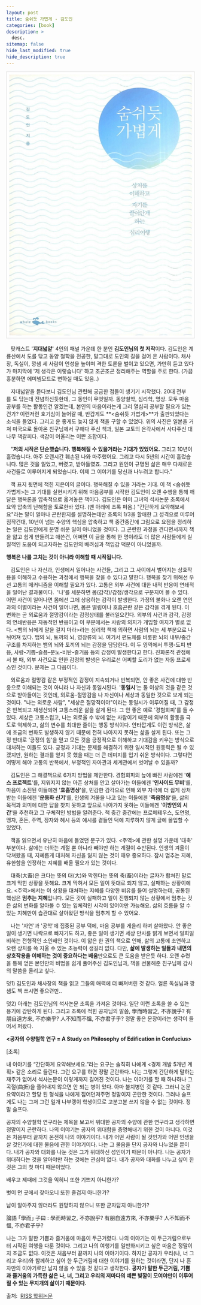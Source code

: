 ```yaml
---
layout: post
title: 숨쉬듯 가볍게 - 김도인
categories: [book]
description: >
  desc.
sitemap: false
hide_last_modified: true
hide_description: true
---
```


![](/assets/img/posts/from_tistory/071.jpeg)
  




   팟캐스트 '**지대넓얕**' 4인의 패널 가운데 한 분인 **김도인님의 첫 저작**이다. 김도인은 계룡산에서 도를 닦고 동양 철학을 전공한, 말그대로 도인의 길을 걸어 온 사람이다. 채사장, 독실이, 깡샘 세 사람이 언성을 높이며 격한 토론을 벌이고 있으면, 가만히 듣고 있다가 마지막에 '제 생각은 이렇습니다' 하고 조곤조곤 정리해주는 역할을 주로 한다. (가끔 흥분하면 에미넴모드로 변하실 때도 있음..) 

  


   지대넓얕을 듣다보니 김도인님 관련해 궁금한 점들이 생기기 시작했다. 20대 전부를 도 닦는데 전념하신듯한데, 그 동인이 무엇일까. 동양철학, 심리학, 명상. 모두 마음 공부를 하는 활동인건 알겠는데, 본인의 마음이라는게 그리 열심히 공부할 필요가 있는건가? 이런저런 호기심이 늘어갈 때, 반갑게도 **<숨쉬듯 가볍게\>**가 출판되었다는 소식을 들었다. 그리고 운 좋게도 늦지 않게 책을 구할 수 있었다. 위의 사진은 일본을 거쳐 미국으로 돌아온 친구님께서 구해다 주신 책과, 일본 교토의 은각사에서 사다주신 대나무 책갈피다. 색감이 어울리는 이쁜 조합이다.

  


   "**저의 시작은 단순했습니다. 행복해질 수 있을거라는 기대가 있었어요.** 그리고 10년이 흘렀습니다. 아주 오랜시간 훼손된 나와 마주했어요. 그리고 다시 5년의 시간이 흘렀습니다. 많은 것을 잃었고, 버렸고, 받아들였죠. 그리고 원인이 규명된 삶은 매우 다채로운 사건들로 이루어지게 되었습니다. 이제 그 이야기를 당신과 나누려고 합니다."

  


   책 표지 뒷면에 적힌 지은이의 글이다. 행복해질 수 있을 거라는 기대. 이 책 <숨쉬듯 가볍게\>는 그 기대를 실현시키기 위해 마음공부를 시작한 김도인이 오랜 수행을 통해 깨달은 행복론을 압축적으로 옮겨놓은 책이다. 김도인은 이미 그녀의 석사논문 초록에서 요약 압축의 난해함을 토로한바 있다. (맨 아래에 초록 퍼옴.) "간단하게 요약해보세요"라는 말이 얼마나 곤란한지를 설명하는데만 초록의 1/3을 할애한 그 성격으로 미루어 짐작건대, 10년이 넘는 수양의 핵심을 압축하고 책 중간중간에 그림으로 요점을 정리하는 일은 김도인에게 분명 쉬운 일이 아니었을 것이다. 그 곤란한 과정을 견디면서까지 책을 얇고 쉽게 만들려고 애쓴건, 어쩌면 이 글을 통해 한 명이라도 더 많은 사람들에게 실질적인 도움이 되고자하는 김도인의 배려심과 책임감 덕분이 아니었을까.

  


**행복은 나를 고치는 것이 아니라 이해할 때 시작됩니다.**

  
   김도인은 나 자신과, 인생에서 일어나는 사건들, 그리고 그 사이에서 벌어지는 상호작용을 이해하고 수용하는 과정에서 행복을 찾을 수 있다고 말한다. 행복을 찾기 위해선 우선 고통의 메커니즘을 이해할 필요가 있다. 고통은 외부 사건에 대한 내적 반응이 연쇄적을 일어난 결과물이다.  '나'를 세분하면 몸(감각)/감정/생각으로 구분지어 볼 수 있다. 어떤 사건이 일어나면 몸에선 그에 상응하는 감각이 발생한다. 가정의 불화나 오랜 연인과의 이별이라는 사건이 일어나면, 몸은 떨림이나 호흡곤란 같은 감각을 겪게 된다. 이 변화는 곧 외로움과 절망감이라는 감정상태를 불러일으킨다. 외부의 사건과 감각, 감정의 연쇄반응은 자동적인 반응이고 이 부분에서는 사람의 의지가 개입할 여지가 별로 없다. <뱀의 뇌에게 말을 걸지 마라\>라는 심리학 책에 의하면 사람의 뇌는 세 부분으로 나뉘어져 있다. 뱀의 뇌, 토끼의 뇌, 영장류의 뇌. 여기서 편도체를 비롯한 뇌의 내부/중간 구조를 차지하는 뱀의 뇌와 토끼의 뇌는 감정을 담당한다. 이 두 영역에서 투쟁-도피 반응, 사랑-기쁨-슬픔-분노-비탄-즐거움 등의 감정이 발생한다고 한다. 진화론적 관점에서 볼 때, 외부 사건으로 인한 감정의 발생은 우리로선 어찌할 도리가 없는 자동 프로세스인 것이다. 문제는 그 다음이다. 

  


   외로움과 절망감 같은 부정적인 감정이 지속되거나 반복되면, 안 좋은 사건에 대한 반응으로 이해되는 것이 아니라 나 자신과 동일시된다. '**동일시**'는 둘 이상의 것을 같은 것으로 받아들이는 것인데, 외로움-절망감을 나 자신이나 세상과 동일한 것으로 보게 되는 것이다. "나는 외로운 사람", "세상은 절망적이야"이라는 동일시가 이루어질 때, 그 감정은 반복되고 재생산되어 고통스러운 삶을 살게 된다. 그 안 좋은 예로 '경험회피'를 들 수 있다. 세상은 고통스럽고, 나는 외로울 수 밖에 없는 사람이기 때문에 외부의 활동을 극도로 억제하고, 삶의 변수를 최대한 줄이는 행동 방식이다. 안타깝게도 이런 방식은, 삶에 조금의 변화도 발생하지 않기 때문에 전혀 나아지지 못하는 삶을 살게 된다. 또는 그 정 반대로 '긍정의 힘'을 믿고 모든 것을 긍정적으로 이해하고 기대감을 키우는 방식으로 대처하는 이들도 있다. 긍정과 기대는 문제를 해결하기 위한 일시적인 원동력은 될 수 있겠지만, 원하는 결과를 얻지 못 했을 때는 더 큰 데미지를 입기 쉬운 방식이다. 그렇다면 어떻게 해야 고통의 반복에서, 부정적인 자아관과 세계관에서 벗어날 수 있을까?

  


   김도인은 그 해결책으로 6가지 방법을 제안한다. 경험회피의 늪에 빠진 사람에겐 '**예스 프로젝트**'를, 지워지지 않는 아픈 상처를 안고 살아가는 이들에겐 '**인사이드 무비**'를, 마음이 소진된 이들에겐 '**호흡명상**'을, 민감한 감각으로 인해 외부 자극에 더 쉽게 상처 받는 이들에겐 '**운동화 신기**'를, 인생의 겨울을 나고 있는 이들에겐 '**죽음명상**'을, 삶의 목적과 의미에 대한 답을 찾지 못하고 앞으로 나아가지 못하는 이들에겐 '**이방인의 시간**'을 추천하고 그 구체적인 방법을 알려준다. 책 중간 중간에는 프로메테우스, 도연명, 맹자, 혼돈, 주역, 장자와 혜시 등의 예시를 곁들인 덕에 지루하지 않게 글에 몰입할 수 있었다.

  


   책을 읽으면서 유난히 마음에 들었던 문구가 있다. <주역\>에 관한 설명 가운데 '대축' 부분이다. 삶에는 더하는 계절 뿐 아니라 빼야만 하는 계절이 수반된다. 인생의 겨울이 닥쳐왔을 때, 지혜롭게 대처해 자신을 잃지 않는 것이 매우 중요하다. 잠시 멈추는 지혜, 유한함을 인정하는 지혜를 배울 필요가 있는 것이다. 

  


   대축(大畜)은 크다는 뜻의 대(大)와 막힌다는 뜻의 축(畜)이라는 글자가 합쳐진 말로 크게 막힌 상황을 뜻해요. 크게 막혀서 모든 일이 뜻대로 되지 않고, 실패하는 상황이에요. <주역\>에서는 이 상황을 대처하는 지혜를 다양한 비유를 들어 설명하는데, 공통된 핵심은 **멈추는 지혜**입니다. 모든 것이 실패하고 일이 진행되지 않는 상황에서 멈추는 것은 삶의 변화를 알아볼 수 있는 입체적인 시각이 있어야만 가능해요. 삶의 흐름을 알 수 있는 지혜만이 습관대로 살아왔던 방식을 멈추게 할 수 있어요.  

  


   나는 '자연'과 '공학'에 집중된 공부 덕에, 마음 공부를 게을리 하며 살아왔다. 안 좋은 일이 생기면 나락으로 빠지기도 하고, 좋은 일이 생기면 세상 만사를 밝게 보면서 일희일비하는 전형적인 소인배인 것이다. 이 얇은 한 권의 책으로 인해, 삶의 고통에 초연하고 오랜 상처를 쓱 지울 수 있는 초능력이 생길리 없다. 다만, **삶에 발생하는 일들과 내면의 상호작용을 이해하는 것이 중요하다는 배움**만으로도 큰 도움을 받은듯 하다. 오랜 수련을 통해 얻은 본인만의 비법을 쉽게 풀어주신 김도인님과, 책을 선물해준 친구님께 감사의 말씀을 올리고 싶다. 

  


  


덧1) 김도인과 채사장의 책을 읽고 그들의 매력에 더 빠져버린 것 같다. 얼른 독실님과 깡샘도 책 쓰시면 좋으련만..  

덧2) 아래는 김도인님의 석사논문 초록을 가져온 것이다. 일단 이런 초록을 쓸 수 있는 용기에 감탄하게 된다. 그리고 초록에 적힌 공자님의 말씀, 學而時習之, 不亦說乎? 有朋自遠方來, 不亦樂乎? 人不知而不慍, 不亦君子乎? 정말 좋은 문장이라는 생각이 들어서 퍼왔다. 

  


  


  


**<공자의 수양철학 연구 = A Study on Philosophy of Edification in Confucius\>**

  


[초록]

  


내 이야기를 “간단하게 요약해보세요.”라는 요구는 솔직히 나에게 <경제 개발 5개년 계획\> 같은 소리로 들린다. 그런 요구를 하면 정말 곤란하다. 나는 그렇게 간단하게 말하는 재주가 없어서 석사논문이 이렇게까지 길어진 것이다. 나는 이야기를 할 때 하나하나 그 곡절(曲折)을 풀어내지 않으면 안 되는 병이 있다. 아마 불치병인 것 같다. 그러니 논문요약이라고 할당 된 형식을 나에게 집어던져주면 정말이지 곤란한 것이다. 그러나 슬프게도 나는 그저 그런 일개 나부랭이 학생이므로 고분고분 쓰지 않을 수 없는 것이다. 정말 슬프다. 

공자의 수양철학 연구라는 제목을 보고서 위대한 공자의 수양에 관한 연구라고 생각하면 정말이지 곤란하다. 나의 이야기는 공자의 위대함을 증명해내기 위한 것이 아니다. 이것은 처음부터 끝까지 온전히 나의 이야기이다. 내가 어떤 사람이 될 것인가와 어떤 인생을 살 것인가에 대한 물음에 관한 이야기이다. 나는 그 물음을 단지 공자와 나누었을 뿐이다. 내가 공자와 대화를 나눈 것은 그가 위대하신 성인이기 때문이 아니다. 나는 공자가 위대하다는 것을 알아야만 하는 것에는 관심이 없다. 내가 공자와 대화를 나누고 싶어 한 것은 그의 첫 마디 때문이었다. 

  


배우고 제때에 그것을 익히니 또한 기쁘지 아니한가?

벗이 먼 곳에서 찾아오니 또한 즐겁지 아니한가?

남이 알아주지 않더라도 원망하지 않으니 또한 군자답지 아니한가? 

論語 ｢學而｣ 子曰 : 學而時習之, 不亦說乎? 有朋自遠方來, 不亦樂乎? 人不知而不慍, 不亦君子乎? 

  


나는 그가 말한 기쁨과 즐거움에 마음이 두근거렸다. 나의 이야기는 이 두근거림으로부터 시작된 여행을 다룬 것이다. 그리고 나의 여행기를 일반화시키고 싶은 마음은 정말이지 조금도 없다. 이것은 처음부터 끝까지 나의 이야기이다. 하지만 공자가 우리(나, 너 그리고 우리)와 함께하고 싶어 한 두근거림에 대한 이야기를 원하는 것이라면, 단지 나 혼자만의 이야기로만 남지 않을 수 있을 것 같다고 생각한다. **공자가 말한 두근거림, 기쁨과 즐거움의 가득한 삶은 나, 너, 그리고 우리의 저마다의 예쁜 빛깔이 모여야만이 이루어질 수 있는 무지개의 삶이기 때문이다.**

  


출처:  [RISS 학위논문](http://m.riss.kr/search/detail/DetailView.do?p_mat_type=be54d9b8bc7cdb09&control_no=9669085a3c90240dffe0bdc3ef48d419)

  


  


